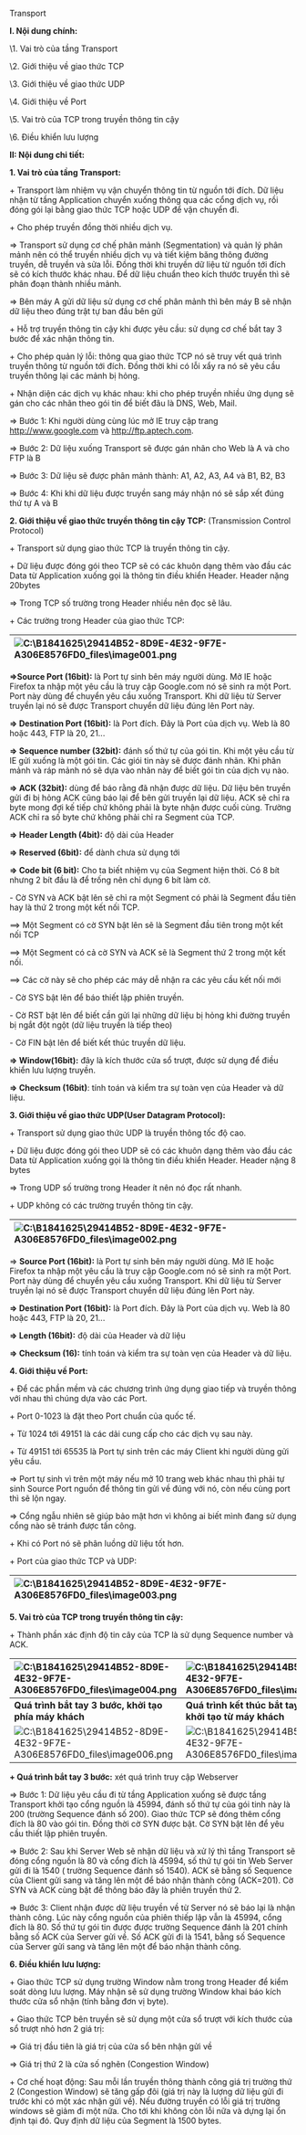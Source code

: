 ﻿Transport

**I. Nội dung chính:**

\1. Vai trò của tầng Transport

\2. Giới thiệu về giao thức TCP

\3. Giới thiệu về giao thức UDP

\4. Giới thiệu về Port

\5. Vai trò của TCP trong truyền thông tin cậy

\6. Điều khiển lưu lượng

**II: Nội dung chi tiết:**

**1. Vai trò của tầng Transport:** 

\+ Transport làm nhiệm vụ vận chuyển thông tin từ nguồn tới đích. Dữ liệu nhận từ tầng Application chuyển xuống thông qua các cổng dịch vụ, rồi đóng gói lại bằng giao thức TCP hoặc UDP để vận chuyển đi.

\+ Cho phép truyền đồng thời nhiều dịch vụ. 

=> Transport sử dụng cơ chế phân mảnh (Segmentation) và quản lý phân mảnh nên có thể truyền nhiều dịch vụ và tiết kiệm băng thông đường truyền, dễ truyền và sửa lỗi. Đồng thời khi truyền dữ liệu từ nguồn tới đích sẽ có kích thước khác nhau. Để dữ liệu chuẩn theo kích thước truyền thì sẽ phân đoạn thành nhiều mảnh. 

=> Bên máy A gửi dữ liệu sử dụng cơ chế phân mảnh thì bên máy B sẽ nhận dữ liệu theo đúng trật tự ban đầu bên gửi

\+ Hỗ trợ truyền thông tin cậy khi được yêu cầu: sử dụng cơ chế bắt tay 3 bước để xác nhận thông tin.

\+ Cho phép quản lý lỗi: thông qua giao thức TCP nó sẽ truy vết quá trình truyền thông từ nguồn tới đích. Đồng thời khi có lỗi xẩy ra nó sẽ yêu cầu truyền thông lại các mảnh bị hỏng. 

\+ Nhận diện các dịch vụ khác nhau: khi cho phép truyền nhiều ứng dụng sẽ gán cho các nhãn theo gói tin để biết đâu là DNS, Web, Mail.

=> Bước 1: Khi người dùng cùng lúc mở IE truy cập trang <http://www.google.com> và <http://ftp.aptech.com>. 

=> Bước 2: Dữ liệu xuống Transport sẽ được gán nhãn cho Web là A và cho FTP là B

=> Bước 3: Dữ liệu sẽ được phân mảnh thành: A1, A2, A3, A4 và B1, B2, B3

=> Bước 4: Khi khi dữ liệu được truyền sang máy nhận nó sẽ sắp xết đúng thứ tự A và B

**2. Giới thiệu về giao thức truyền thông tin cậy TCP:** (Transmission Control Protocol)

\+ Transport sử dụng giao thức TCP là truyền thông tin cậy.

\+ Dữ liệu được đóng gói theo TCP sẽ có các khuôn dạng thêm vào đầu các  Data từ Application xuống gọi là thông tin điều khiển Header. Header nặng 20bytes

=> Trong TCP số trường trong Header nhiều nên đọc sẽ lâu.

\+ Các trường trong Header của giao thức TCP:

|![C:\B1841625\29414B52-8D9E-4E32-9F7E-A306E8576FD0\_files\image001.png](Aspose.Words.93fb8841-4edb-4f32-b433-30b432124b07.001.png "image001")|
| :- |
**=>Source Port (16bit):** là Port tự sinh bên máy người dùng. Mở IE hoặc Firefox ta nhập một yêu cầu là truy cập  Google.com nó sẽ sinh ra một Port. Port này dùng để chuyển yêu cầu xuống Transport. Khi dữ liệu từ Server truyền lại nó sẽ  được Transport chuyển dữ liệu đúng lên Port này.

**=> Destination Port (16bit):** là Port đích. Đây là Port của dịch vụ. Web là 80 hoặc 443, FTP là 20, 21...

**=> Sequence number (32bit):** đánh số thứ tự của gói tin. Khi một yêu cầu từ IE gửi xuống là một gói tin. Các giói tin này sẽ được đánh nhãn. Khi phân mảnh và ráp mảnh nó sẽ dựa vào nhãn này để biết gói tin của dịch vụ nào.

**=> ACK (32bit):** dùng để báo rằng đã nhận được dữ liệu. Dữ liệu bên truyền gửi đi bị hỏng ACK cũng báo lại để bên gửi truyền lại dữ liệu. ACK sẽ chỉ ra byte mong đợi kế tiếp chứ không phải là byte nhận được cuối cùng. Trường ACK chỉ ra số byte chứ không phải chỉ ra Segment của TCP.

**=> Header Length (4bit):** độ dài của Header

**=> Reserved (6bit):** để dành chưa sử dụng tới

**=> Code bit (6 bit):** Cho ta biết nhiệm vụ của Segment hiện thời. Có 8 bít nhưng 2 bít đầu là để trống nên chỉ dụng 6 bít làm cờ. 

\- Cờ SYN và ACK bật lên sẽ chỉ ra một Segment có phải là Segment đầu tiên hay là thứ 2 trong một kết nối TCP.

==> Một Segment có cờ SYN bật lên sẽ là Segment đầu tiên trong một kết nối TCP

==> Một Segment có cả cờ SYN và ACK sẽ là Segment thứ 2 trong một kết nối.

==> Các cờ này sẽ cho phép các máy dễ nhận ra các yêu cầu kết nối mới

\- Cờ SYS bật lên để báo thiết lập phiên truyền.

\- Cờ RST bật lên để biết cần gửi lại những dữ liệu bị hỏng khi đường truyền bị ngắt đột ngột (dữ liệu truyền là tiếp theo)

\- Cờ FIN bật lên để biết kết thúc truyền dữ liệu.

**=> Window(16bit):** đây là kích thước cửa sổ trượt, được sử dụng để điều khiển lưu lượng truyền.

**=> Checksum (16bit)**: tính toán và kiểm tra sự toàn vẹn của Header và dữ liệu.

**3. Giới thiệu về giao thức UDP(User Datagram Protocol):** 

\+ Transport sử dụng giao thức UDP là truyền thông tốc độ cao.

\+ Dữ liệu được đóng gói theo UDP sẽ có các khuôn dạng thêm vào đầu các Data từ Application xuống gọi là thông tin điều khiển Header. Header nặng 8 bytes

=> Trong UDP số trường trong Header ít nên nó đọc rất nhanh.

\+ UDP không có các trường truyền thông tin cậy. 

|![C:\B1841625\29414B52-8D9E-4E32-9F7E-A306E8576FD0\_files\image002.png](Aspose.Words.93fb8841-4edb-4f32-b433-30b432124b07.002.png "image002")|
| :- |
=> **Source Port (16bit):** là Port tự sinh bên máy người dùng. Mở IE hoặc Firefox ta nhập một yêu cầu là truy cập  Google.com nó sẽ sinh ra một Port. Port này dùng để chuyển yêu cầu xuống Transport. Khi dữ liệu từ Server truyền lại nó sẽ  được Transport chuyển dữ liệu đúng lên Port này.

**=> Destination Port (16bit):** là Port đích. Đây là Port của dịch vụ. Web là 80 hoặc 443, FTP là 20, 21...

**=> Length (16bit):** độ dài của Header và dữ liệu

**=> Checksum (16):** tính toán và kiểm tra sự toàn vẹn của Header và dữ liệu.

**4. Giới thiệu về Port:**

\+ Để các phần mềm và các chương trình ứng dụng giao tiếp và truyền thông với nhau thì chúng dựa vào các Port. 

\+ Port 0-1023 là đặt theo Port chuẩn của quốc tế. 

\+ Từ 1024 tới 49151 là các dải cung cấp cho các dịch vụ sau này.

\+ Từ 49151 tới 65535 là Port tự sinh trên các máy Client khi người dùng gửi yêu cầu.

=> Port tự sinh vì trên một máy nếu mở 10 trang web khác nhau thì phải tự sinh Source Port nguồn để thông tin gửi về đúng với nó, còn nếu cùng port thì sẽ lộn ngay.

=> Cổng ngẫu nhiên sẽ giúp bảo mật hơn vì không ai biết mình đang sử dụng cổng nào sẽ tránh được tấn công.

\+ Khi có Port nó sẽ phân luồng dữ liệu tốt hơn.

\+ Port của giao thức TCP và UDP:

|![C:\B1841625\29414B52-8D9E-4E32-9F7E-A306E8576FD0\_files\image003.png](Aspose.Words.93fb8841-4edb-4f32-b433-30b432124b07.003.png "image003")|
| :- |
**5. Vai trò của TCP trong truyền thông tin cậy:** 

\+ Thành phần xác định độ tin cây của TCP là sử dụng Sequence number và ACK.

|![C:\B1841625\29414B52-8D9E-4E32-9F7E-A306E8576FD0\_files\image004.png](Aspose.Words.93fb8841-4edb-4f32-b433-30b432124b07.004.png "image004")|![C:\B1841625\29414B52-8D9E-4E32-9F7E-A306E8576FD0\_files\image005.png](Aspose.Words.93fb8841-4edb-4f32-b433-30b432124b07.005.png "image005")|
| :- | :- |
|**Quá trình bắt tay 3 bước, khởi tạo phía máy khách**|**Quá trình kết thúc bắt tay 3 bước, khởi tạo từ máy khách**|
|![C:\B1841625\29414B52-8D9E-4E32-9F7E-A306E8576FD0\_files\image006.png](Aspose.Words.93fb8841-4edb-4f32-b433-30b432124b07.006.png "image006")|![C:\B1841625\29414B52-8D9E-4E32-9F7E-A306E8576FD0\_files\image007.png](Aspose.Words.93fb8841-4edb-4f32-b433-30b432124b07.007.png "image007")|
**+ Quá trình bắt tay 3 bước:** xét quá trình truy cập Webserver

=> Bước 1: Dữ liệu yêu cầu đi từ tầng Application xuống sẽ được tầng Transport khởi tạo cổng nguồn là 45994, đánh số thứ tự của gói tinh này là 200 (trường Sequence đánh số 200). Giao thức TCP sẽ đóng thêm cổng đích là 80 vào gói tin. Đồng thời cờ SYN được bật. Cờ SYN bật lên để yêu cầu thiết lập phiên truyền.

=> Bước 2: Sau khi Server Web sẽ nhận dữ liệu và xử lý thì tầng Transport sẽ đóng cổng nguồn là 80 và cổng đích là 45994, số thứ tự gói tin Web Server gửi đi là 1540 ( trường Sequence đánh số 1540). ACK sẽ bằng số Sequence của Client gửi sang và tăng lên một để báo nhận thành công (ACK=201). Cờ SYN và ACK cùng bật để thông báo đây là phiên truyền thứ 2.

=> Bước 3: Client nhận được dữ liệu truyền về từ Server nó sẽ báo lại là nhận thành công. Lúc này cổng nguồn của phiên thiếp lập vẫn là 45994, cổng đích là 80. Số thứ tự gói tin được được trường Sequence đánh là 201 chính bằng số ACK của Server gửi về. Số ACK gửi đi là 1541, bằng số Sequence của Server gửi sang và tăng lên một để báo nhận thành công. 

**6. Điều khiển lưu lượng:** 

\+ Giao thức TCP sử dụng trường Window nằm trong trong Header để kiểm soát dòng lưu lượng. Máy nhận sẽ sử dụng trường Window khai báo kích thước cửa sổ nhận (tính bằng đơn vị byte).

\+ Giao thức TCP bên truyền sẽ sử dụng một cửa sổ trượt với kích thước của sổ trượt nhỏ hơn 2 giá trị:

=> Giá trị đầu tiên là giá trị của cửa sổ bên nhận gửi về

=> Giá trị thứ 2 là cửa số nghẽn (Congestion Window)

\+ Cơ chế hoạt động: Sau mỗi lần truyền thông thành công giá trị trường thứ 2 (Congestion Window) sẽ tăng gấp đôi (giá trị này là lượng dữ liệu gửi đi trước khi có một xác nhận gửi về). Nếu đường truyền có lỗi giá trị trường windows sẽ giảm đi một nữa. Cho tới khi không còn lỗi nữa và dựng lại ổn định tại đó. Quy định dữ liệu của Segment là 1500 bytes.
